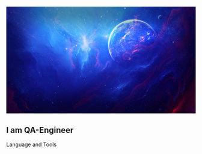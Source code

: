 ![Header](https://github.com/Serg5858/Serg5858/blob/main/assets/kosmos%20indigo.png)

 ## I am QA-Engineer

Language and Tools
